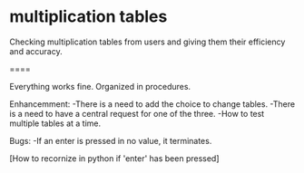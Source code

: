 multiplication tables
====

Checking multiplication tables from users and giving them their efficiency and accuracy.

====

Everything works fine. Organized in procedures.

Enhancemment:
-There is a need to add the choice to change tables.
-There is a need to have a central request for one of the three.
-How to test multiple tables at a time. 

Bugs:
-If an enter is pressed in no value, it terminates. 

[How to recornize in python if 'enter' has been pressed]


